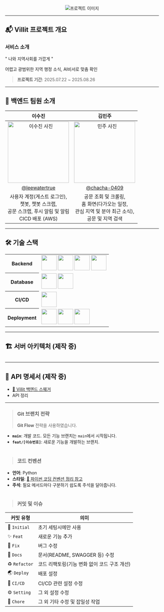 <div align="center">
  <img src="https://i.postimg.cc/Sx4xbjts/image.jpg" alt="프로젝트 이미지" />
</div>

---

## 📬 Villit 프로젝트 개요

### 서비스 소개
" 나와 지역사회를 가깝게 "

어렵고 광범위한 지역 행정 소식, AI비서로 맞춤 확인
> **프로젝트 기간**: 2025.07.22 ~ 2025.08.26

---

## 🚀 백엔드 팀원 소개

<table align="center">
  <thead>
    <tr>
      <th>이수진</th>
      <th>김민주</th>
    </tr>
  </thead>
  <tbody>
    <tr>
      <td align="center"><img src="https://avatars.githubusercontent.com/leewatertrue" alt="이수진 사진" width="200" height="200"></td>
      <td align="center"><img src="https://avatars.githubusercontent.com/chacha-0409" alt="민주 사진" width="200" height="200"></td>
    </tr>
    <tr>
      <td align="center"><a href="https://github.com/leewatertrue">@leewatertrue</a></td>
      <td align="center"><a href="https://github.com/chacha-0409">@chacha-0409</a></td>
    </tr>
    <tr>
      <td align="center">사용자 계정(게스트 로그인),<br> 챗봇, 챗봇 스크랩,<br>공문 스크랩, 푸시 알림 및 알림<br>CICD 배포 (AWS)</td>
      <td align="center">공문 조회 및 크롤링, <br>홈 화면(다가오는 일정,<br>관심 지역 및 분야 최근 소식),<br> 공문 및 지역 검색</td>
    </tr>
  </tbody>
</table>

---
## 🛠 기술 스택
<div align="center">
<table width="100%">
<tr>
<th align="center">Backend</th>
<td align="left">
<img height="50" src="https://raw.githubusercontent.com/marwin1991/profile-technology-icons/refs/heads/main/icons/django.png">  
<img height="50" src="https://raw.githubusercontent.com/marwin1991/profile-technology-icons/refs/heads/main/icons/visual_studio_code.png">
<img height="50" src="https://i.postimg.cc/3R2GYWHx/pydantic.jpg">
<img height="50" src="https://raw.githubusercontent.com/marwin1991/profile-technology-icons/refs/heads/main/icons/selenium.png">
</td>
</tr>
<tr>
<th align="center">Database</th>
<td align="left">
<img height="50" src="https://user-images.githubusercontent.com/25181517/183896128-ec99105a-ec1a-4d85-b08b-1aa1620b2046.png"> 
<img height="50" src="https://raw.githubusercontent.com/marwin1991/profile-technology-icons/refs/heads/main/icons/postman.png">
</td>
</tr>
<tr>
<th align="center">CI/CD</th>
<td align="left">
<img height="50" src="https://raw.githubusercontent.com/marwin1991/profile-technology-icons/refs/heads/main/icons/git.png">
</td>
</tr>
<tr>
<th align="center">Deployment</th>
<td align="left">
<img height="50" src="https://user-images.githubusercontent.com/25181517/183896132-54262f2e-6d98-41e3-8888-e40ab5a17326.png">
<img height="50" src="https://raw.githubusercontent.com/marwin1991/profile-technology-icons/refs/heads/main/icons/swagger.png">
  <img height="50" src="https://raw.githubusercontent.com/marwin1991/profile-technology-icons/refs/heads/main/icons/firebase.png">
</td>
</tr>
</table>
</div>

---
## 🏗 서버 아키텍처 (제작 중)
<div align="center">
    <img src="">
</div>

---

## 📖 API 명세서 (제작 중)
- [📗 Villit 백엔드 스웨거](https://villit.o-r.kr/swagger/)
- API 정리


---

> ### Git 브랜치 전략
> **Git Flow** 전략을 사용하였습니다.
- **`main`**: 개발 코드. 모든 기능 브랜치는 `main`에서 시작됩니다.
- **`feat/[이슈번호]`**: 새로운 기능을 개발하는 브랜치.<br><br>

> ### 코드 컨벤션
- **언어**: Python
- **스타일**: [📃 파이썬 코딩 컨벤션 정리 참고](https://velog.io/@stresszero/%EC%BD%94%EB%94%A9-%EC%BB%A8%EB%B2%A4%EC%85%98)
- **주석**: 필요 메서드마다 구분하기 쉽도록 주석을 달아줍니다.<br><br>

> ### 커밋 및 이슈
| 커밋 유형  | 의미                                                                                  |
| ---------- | ------------------------------------------------------------------------------------- |
| 🎉 `Initial`     | 초기 세팅시에만 사용                             |
| ✨ `Feat`     | 새로운 기능 추가                             |
| 🐛 `Fix`      | 버그 수정                   |
| 📝 `Docs`     | 문서(README, SWAGGER 등) 수정                                                          |
| ♻️ `Refactor` | 코드 리팩토링(기능 변화 없이 코드 구조 개선)       |
| 🌏 `Deploy`    | 배포 설정                    |
| 💚 `CI/CD`    | CI/CD 관련 설정 수정                    |
| ⚙️ `Setting`    | 그 외 설정 수정                    |
| 🚀 `Chore`    | 그 외 기타 수정 및 잡일성 작업                    |

